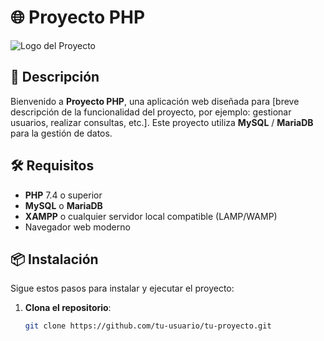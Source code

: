 # 🌐 Proyecto PHP

![Logo del Proyecto](https://www.cheggindia.com/wp-content/uploads/2023/09/php-full-form.png) <!-- Asegúrate de agregar una imagen de tu proyecto aquí -->

## 🚀 Descripción

Bienvenido a **Proyecto PHP**, una aplicación web diseñada para [breve descripción de la funcionalidad del proyecto, por ejemplo: gestionar usuarios, realizar consultas, etc.]. Este proyecto utiliza **MySQL** / **MariaDB** para la gestión de datos.

## 🛠 Requisitos

- **PHP** 7.4 o superior
- **MySQL** o **MariaDB**
- **XAMPP** o cualquier servidor local compatible (LAMP/WAMP)
- Navegador web moderno

## 📦 Instalación

Sigue estos pasos para instalar y ejecutar el proyecto:

1. **Clona el repositorio**:
   ```bash
   git clone https://github.com/tu-usuario/tu-proyecto.git

